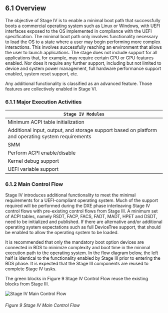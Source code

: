 <!--- @file
  6 Stage IV: Boot to OS

  Copyright (c) 2019, Intel Corporation. All rights reserved.<BR>

  Redistribution and use in source (original document form) and 'compiled'
  forms (converted to PDF, epub, HTML and other formats) with or without
  modification, are permitted provided that the following conditions are met:

  1) Redistributions of source code (original document form) must retain the
     above copyright notice, this list of conditions and the following
     disclaimer as the first lines of this file unmodified.

  2) Redistributions in compiled form (transformed to other DTDs, converted to
     PDF, epub, HTML and other formats) must reproduce the above copyright
     notice, this list of conditions and the following disclaimer in the
     documentation and/or other materials provided with the distribution.

  THIS DOCUMENTATION IS PROVIDED BY TIANOCORE PROJECT "AS IS" AND ANY EXPRESS OR
  IMPLIED WARRANTIES, INCLUDING, BUT NOT LIMITED TO, THE IMPLIED WARRANTIES OF
  MERCHANTABILITY AND FITNESS FOR A PARTICULAR PURPOSE ARE DISCLAIMED. IN NO
  EVENT SHALL TIANOCORE PROJECT  BE LIABLE FOR ANY DIRECT, INDIRECT, INCIDENTAL,
  SPECIAL, EXEMPLARY, OR CONSEQUENTIAL DAMAGES (INCLUDING, BUT NOT LIMITED TO,
  PROCUREMENT OF SUBSTITUTE GOODS OR SERVICES; LOSS OF USE, DATA, OR PROFITS;
  OR BUSINESS INTERRUPTION) HOWEVER CAUSED AND ON ANY THEORY OF LIABILITY,
  WHETHER IN CONTRACT, STRICT LIABILITY, OR TORT (INCLUDING NEGLIGENCE OR
  OTHERWISE) ARISING IN ANY WAY OUT OF THE USE OF THIS DOCUMENTATION, EVEN IF
  ADVISED OF THE POSSIBILITY OF SUCH DAMAGE.

-->

## 6.1 Overview

The objective of Stage IV is to enable a minimal boot path that successfully
boots a commercial operating system such as Linux or Windows, with UEFI
interfaces exposed to the OS implemented in compliance with the UEFI
specification. The minimal boot path only involves functionality necessary to
load the OS to a state where a user may begin performing more complex
interactions. This involves successfully reaching an environment that allows
the user to launch applications. The stage does not include support for all
applications that, for example, may require certain CPU or GPU features
enabled. Nor does it require any further support, including but not limited to
device and system power management, full hardware performance support enabled,
system reset support, etc.

Any additional functionality is classified as an advanced feature. Those
features are collectively enabled in Stage VI.

### 6.1.1 Major Execution Activities

| `Stage IV Modules`                                                                                  |
| --------------------------------------------------------------------------------------------------- |
| Minimum ACPI table initialization                                                                   |
| Additional input, output, and storage support based on platform and operating system requirements   |
| SMM                                                                                                 |
| Perform ACPI enable/disable                                                                         |
| Kernel debug support                                                                                |
| UEFI variable support                                                                               |

### 6.1.2 Main Control Flow

Stage IV introduces additional functionality to meet the minimal requirements
for a UEFI-compliant operating system. Much of the support required will be
performed during the DXE phase interleaving Stage IV control flows with
pre-existing control flows from Stage III. A minimum set of ACPI tables, namely
RSDT, FACP, FACS, FADT, MADT, HPET and DSDT, need to be initialized and
published. If there are alternative and/or additional operating system
expectations such as full DeviceTree support, that should be enabled to allow
the operating system to be loaded.

It is recommended that only the mandatory boot option devices are connected in
BDS to minimize complexity and boot time in the minimal execution path to the
operating system. In the flow diagram below, the left half is identical to the
functionality enabled by Stage III prior to entering the BDS phase. It is
expected that the Stage III components are reused to complete Stage IV tasks.

The green blocks in Figure 9 Stage IV Control Flow reuse the existing blocks
from Stage III.

![Stage IV Main Control Flow](/media/6_stage_4_main_control_flow.png)
###### Figure 9 Stage IV Main Control Flow
